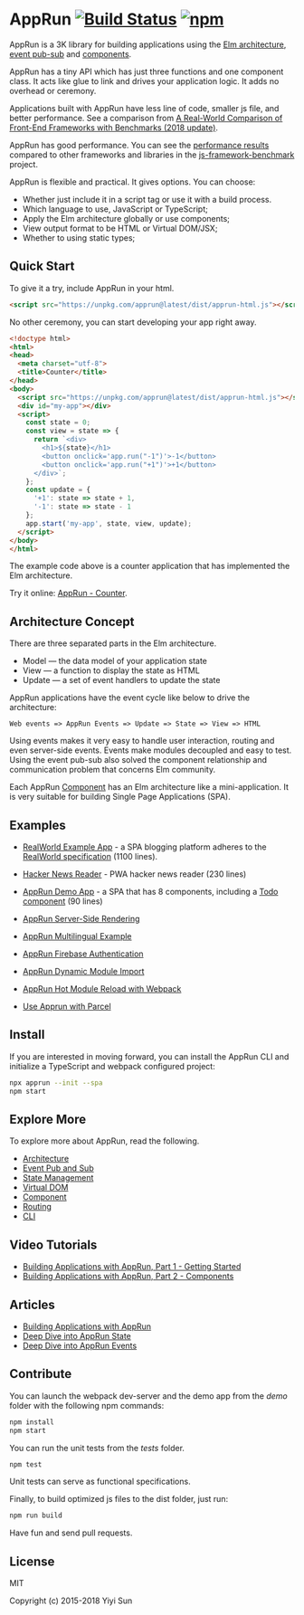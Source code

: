 # AppRun [![Build Status](https://travis-ci.org/yysun/apprun.svg?branch=master)](https://travis-ci.org/yysun/apprun) [![npm](https://img.shields.io/npm/v/apprun.svg)](https://www.npmjs.org/package/apprun)


AppRun is a 3K library for building applications using the [Elm architecture](https://guide.elm-lang.org/architecture), [event pub-sub](https://yysun.github.io/apprun/docs/#/?id=event-pubsubs) and [components](https://yysun.github.io/apprun/docs/#/?id=component).

AppRun has a tiny API which has just three functions and one component class. It acts like glue to link and drives your application logic. It adds no overhead or ceremony.

Applications built with AppRun have less line of code, smaller js file, and better performance. See a comparison from [A Real-World Comparison of Front-End Frameworks with Benchmarks (2018 update)](https://medium.freecodecamp.org/a-real-world-comparison-of-front-end-frameworks-with-benchmarks-2018-update-e5760fb4a962).


AppRun has good performance. You can see the [performance results](https://rawgit.com/krausest/js-framework-benchmark/master/webdriver-ts-results/table.html) compared to other frameworks and libraries in the [js-framework-benchmark](https://github.com/krausest/js-framework-benchmark) project.

AppRun is flexible and practical. It gives options. You can choose:

* Whether just include it in a script tag or use it with a build process.
* Which language to use, JavaScript or TypeScript;
* Apply the Elm architecture globally or use components;
* View output format to be HTML or Virtual DOM/JSX;
* Whether to using static types;
## Quick Start

To give it a try, include AppRun in your html.
```html
<script src="https://unpkg.com/apprun@latest/dist/apprun-html.js"></script>
```

No other ceremony, you can start developing your app right away.

```html
<!doctype html>
<html>
<head>
  <meta charset="utf-8">
  <title>Counter</title>
</head>
<body>
  <script src="https://unpkg.com/apprun@latest/dist/apprun-html.js"></script>
  <div id="my-app"></div>
  <script>
    const state = 0;
    const view = state => {
      return `<div>
        <h1>${state}</h1>
        <button onclick='app.run("-1")'>-1</button>
        <button onclick='app.run("+1")'>+1</button>
      </div>`;
    };
    const update = {
      '+1': state => state + 1,
      '-1': state => state - 1
    };
    app.start('my-app', state, view, update);
  </script>
</body>
</html>
```

The example code above is a counter application that has implemented the Elm architecture.

Try it online: [AppRun - Counter](https://jsfiddle.net/ap1kgyeb/4).


## Architecture Concept

There are three separated parts in the Elm architecture.

* Model — the data model of your application state
* View — a function to display the state as HTML
* Update — a set of event handlers to update the state

AppRun applications have the event cycle like below to drive the architecture:

```
Web events => AppRun Events => Update => State => View => HTML
```

Using events makes it very easy to handle user interaction, routing and even server-side events. Events make modules decoupled and easy to test. Using the event pub-sub also solved the component relationship and communication problem that concerns Elm community.

Each AppRun [Component](https://yysun.github.io/apprun/docs/#/?id=component) has an Elm architecture like a mini-application. It is very suitable for building Single Page Applications (SPA).

## Examples

* [RealWorld Example App](https://github.com/gothinkster/apprun-realworld-example-app) - a SPA blogging platform adheres to the [RealWorld specification](https://github.com/gothinkster/realworld) (1100 lines).
* [Hacker News Reader](https://github.com/yysun/apprun-hn) - PWA hacker news reader (230 lines)
* [AppRun Demo App](https://yysun.github.com/apprun) - a SPA that has 8 components, including a [Todo component](https://github.com/yysun/apprun/tree/master/demo/components/todo.tsx) (90 lines)

* [AppRun Server-Side Rendering](https://github.com/yysun/apprun-ssr)
* [AppRun Multilingual Example](https://github.com/yysun/apprun-multilingual)
* [AppRun Firebase Authentication](https://github.com/yysun/apprun-firebase-authentication)
* [AppRun Dynamic Module Import](https://github.com/yysun/apprun-dynamic-components)
* [AppRun Hot Module Reload with Webpack](https://github.com/yysun/apprun-hot-module-reload)
* [Use Apprun with Parcel](https://github.com/yysun/apprun-parcel-bundler)


## Install

If you are interested in moving forward, you can install the AppRun CLI and initialize a TypeScript and webpack configured project:
```sh
npx apprun --init --spa
npm start
```

## Explore More

To explore more about AppRun, read the following.

* [Architecture](https://yysun.github.io/apprun/docs/#/?id=architecture)
* [Event Pub and Sub](https://yysun.github.io/apprun/docs/#/?id=event-pubsubs)
* [State Management](https://yysun.github.io/apprun/docs/#/?id=state-management)
* [Virtual DOM](https://yysun.github.io/apprun/docs/#/?id=virtual-dom)
* [Component](https://yysun.github.io/apprun/docs/#/?id=component)
* [Routing](https://yysun.github.io/apprun/docs/#/?id=routing)
* [CLI](https://yysun.github.io/apprun/docs/#/?id=cli)

## Video Tutorials

* [Building Applications with AppRun, Part 1 - Getting Started](https://www.youtube.com/watch?v=RuRmXEN2-xI)
* [Building Applications with AppRun, Part 2 - Components](https://www.youtube.com/watch?v=qkP6HvZmhtY)

## Articles

* [Building Applications with AppRun](https://medium.com/@yiyisun/building-applications-with-apprun-d103cd461bae)
* [Deep Dive into AppRun State](https://medium.com/@yiyisun/deep-dive-into-apprun-state-3d6fb58b1521)
* [Deep Dive into AppRun Events](https://medium.com/@yiyisun/deep-dive-into-apprun-events-1650dc7811ea)

## Contribute

You can launch the webpack dev-server and the demo app from the _demo_ folder with the following npm commands:
```sh
npm install
npm start
```

You can run the unit tests from the _tests_ folder.
```sh
npm test
```
Unit tests can serve as functional specifications.

Finally, to build optimized js files to the dist folder, just run:
```sh
npm run build
```

Have fun and send pull requests.

## License

MIT

Copyright (c) 2015-2018 Yiyi Sun
